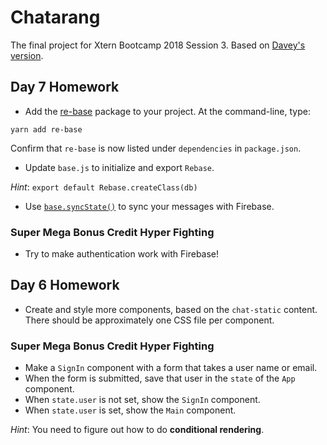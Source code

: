 # Chatarang

The final project for Xtern Bootcamp 2018 Session 3. Based on [Davey's version](https://github.com/xtbc18s3/chatarang).

## Day 7 Homework

* Add the [re-base](https://github.com/tylermcginnis/re-base) package to your project. At the command-line, type:

```shell
yarn add re-base
```

Confirm that `re-base` is now listed under `dependencies` in `package.json`.

* Update `base.js` to initialize and export `Rebase`.

_Hint_: `export default Rebase.createClass(db)`

* Use [`base.syncState()`](https://github.com/tylermcginnis/re-base#syncstateendpoint-options) to sync your messages with Firebase.

### Super Mega Bonus Credit Hyper Fighting

* Try to make authentication work with Firebase!


## Day 6 Homework

* Create and style more components, based on the `chat-static` content. There should be approximately one CSS file per component.

### Super Mega Bonus Credit Hyper Fighting

* Make a `SignIn` component with a form that takes a user name or email.
* When the form is submitted, save that user in the `state` of the `App` component.
* When `state.user` is not set, show the `SignIn` component.
* When `state.user` is set, show the `Main` component.

_Hint_: You need to figure out how to do **conditional rendering**.
